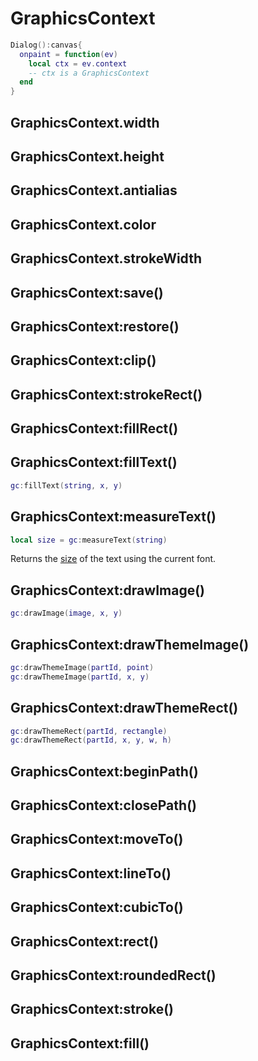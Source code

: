 # GraphicsContext

```lua
Dialog():canvas{
  onpaint = function(ev)
    local ctx = ev.context
    -- ctx is a GraphicsContext
  end
}
```

## GraphicsContext.width

## GraphicsContext.height

## GraphicsContext.antialias

## GraphicsContext.color

## GraphicsContext.strokeWidth

## GraphicsContext:save()

## GraphicsContext:restore()

## GraphicsContext:clip()

## GraphicsContext:strokeRect()

## GraphicsContext:fillRect()

## GraphicsContext:fillText()

```lua
gc:fillText(string, x, y)
```

## GraphicsContext:measureText()

```lua
local size = gc:measureText(string)
```

Returns the [size](size.md#size) of the text using the current font.

## GraphicsContext:drawImage()

```lua
gc:drawImage(image, x, y)
```

## GraphicsContext:drawThemeImage()

```lua
gc:drawThemeImage(partId, point)
gc:drawThemeImage(partId, x, y)
```

## GraphicsContext:drawThemeRect()

```lua
gc:drawThemeRect(partId, rectangle)
gc:drawThemeRect(partId, x, y, w, h)
```

## GraphicsContext:beginPath()

## GraphicsContext:closePath()

## GraphicsContext:moveTo()

## GraphicsContext:lineTo()

## GraphicsContext:cubicTo()

## GraphicsContext:rect()

## GraphicsContext:roundedRect()

## GraphicsContext:stroke()

## GraphicsContext:fill()
